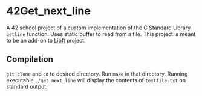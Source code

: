 # 42Get_next_line
A 42 school project of a custom implementation of the C Standard Library `getline` function. Uses static buffer to read from a file. This project is meant to be an add-on to [Libft](https://github.com/ejarvinen/42Libft) project.

## Compilation
`git clone` and `cd` to desired directory. Run `make` in that directory. Running executable `./get_next_line` will display the contents of `textfile.txt` on standard output.

